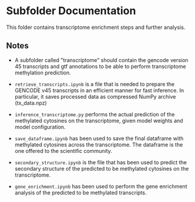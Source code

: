 # Subfolder Documentation

This folder contains transcriptome enrichment steps and further analysis.

## Notes

- A subfolder called "transcriptome" should contain the gencode version 45 transcripts and gtf annotations to be able to perform transcriptome methylation prediction.

- `retrieve_transcripts.ipynb` is a file that is needed to prepare the GENCODE v45 transcripts in an efficient manner for fast inference. In particular, it saves processed data as compressed NumPy archive (tx_data.npz)

- `inference_transcriptome.py` performs the actual prediction of the methylated cytosines on the transcriptome, given model weights and model configuration.

- `save_dataframe.ipynb` has been used to save the final dataframe with methylated cytosines across the transcriptome. The dataframe is the one offered to the scientific community.

- `secondary_structure.ipynb` is the file that has been used to predict the secondary structure of the predicted to be methylated cytosines on the transcriptome.

- `gene_enrichment.ipynb` has been used to perform the gene enrichment analysis of the predicted to be methylated transcripts.

